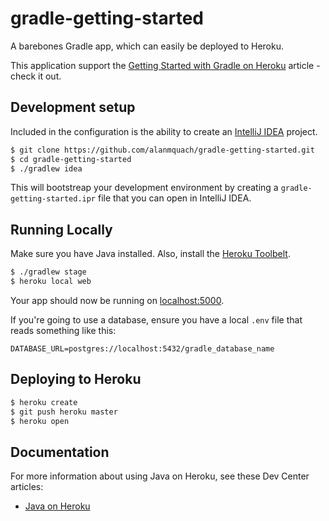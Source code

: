 # gradle-getting-started

A barebones Gradle app, which can easily be deployed to Heroku.

This application support the [Getting Started with Gradle on Heroku](https://devcenter.heroku.com/articles/getting-started-with-gradle-on-heroku) article - check it out.

## Development setup

Included in the configuration is the ability to create an [IntelliJ IDEA](https://www.jetbrains.com/idea/) project.

```sh
$ git clone https://github.com/alanmquach/gradle-getting-started.git
$ cd gradle-getting-started
$ ./gradlew idea
```

This will bootstreap your development environment by creating a `gradle-getting-started.ipr` file that you can open in IntelliJ IDEA.

## Running Locally

Make sure you have Java installed.  Also, install the [Heroku Toolbelt](https://toolbelt.heroku.com/).

```sh
$ ./gradlew stage
$ heroku local web
```

Your app should now be running on [localhost:5000](http://localhost:5000/).

If you're going to use a database, ensure you have a local `.env` file that reads something like this:

```
DATABASE_URL=postgres://localhost:5432/gradle_database_name
```

## Deploying to Heroku

```sh
$ heroku create
$ git push heroku master
$ heroku open
```

## Documentation

For more information about using Java on Heroku, see these Dev Center articles:

- [Java on Heroku](https://devcenter.heroku.com/categories/java)
